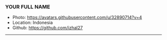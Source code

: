 ### YOUR FULL NAME
- Photo: https://avatars.githubusercontent.com/u/32890714?v=4
- Location: Indonesia
- Github: https://github.com/izhal27
***
